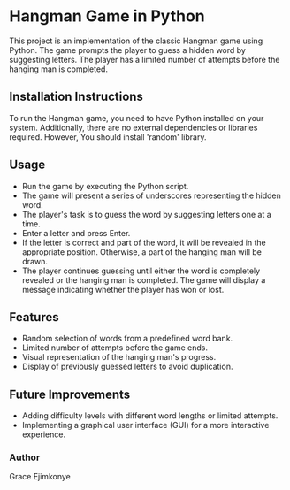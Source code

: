 # Hangman Game in Python
This project is an implementation of the classic Hangman game using Python. The game prompts the player to guess a hidden word by suggesting letters. The player has a limited number of attempts before the hanging man is completed.

## Installation Instructions
To run the Hangman game, you need to have Python installed on your system. Additionally, there are no external dependencies or libraries required. 
However, You should install 'random' library.

## Usage
* Run the game by executing the Python script.
* The game will present a series of underscores representing the hidden word.
* The player's task is to guess the word by suggesting letters one at a time.
* Enter a letter and press Enter.
* If the letter is correct and part of the word, it will be revealed in the appropriate position. Otherwise, a part of the hanging man will be drawn.
* The player continues guessing until either the word is completely revealed or the hanging man is completed. The game will display a message indicating whether the player has won or lost.

## Features
* Random selection of words from a predefined word bank.
* Limited number of attempts before the game ends.
* Visual representation of the hanging man's progress.
* Display of previously guessed letters to avoid duplication.

## Future Improvements
* Adding difficulty levels with different word lengths or limited attempts.
* Implementing a graphical user interface (GUI) for a more interactive experience.

### Author
Grace Ejimkonye 
